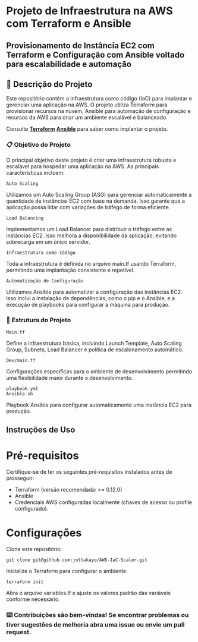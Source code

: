 # Projeto de Infraestrutura na AWS com Terraform e Ansible

## Provisionamento de Instância EC2 com Terraform e Configuração com Ansible voltado para escalabilidade e automação

## 🚀 Descrição do Projeto

Este repositório contém a infraestrutura como código (IaC) para implantar e gerenciar uma aplicação na AWS. O projeto utiliza Terraform para provisionar recursos na nuvem, Ansible para automação de configuração e recursos da AWS para criar um ambiente escalável e balanceado.

Consulte **[Terraform](https://developer.hashicorp.com/terraform?product_intent=terraform)** **[Ansible](hhttps://www.ansible.com)** para saber como implantar o projeto.

### 📋 Objetivo do Projeto

O principal objetivo deste projeto é criar uma infraestrutura robusta e escalável para hospedar uma aplicação na AWS. As principais características incluem:

```
Auto Scaling
```
Utilizamos um Auto Scaling Group (ASG) para gerenciar automaticamente a quantidade de instâncias EC2 com base na demanda. Isso garante que a aplicação possa lidar com variações de tráfego de forma eficiente.
```
Load Balancing
```
Implementamos um Load Balancer para distribuir o tráfego entre as instâncias EC2. Isso melhora a disponibilidade da aplicação, evitando sobrecarga em um único servidor.
```
Infraestrutura como Código
```
Toda a infraestrutura é definida no arquivo main.tf usando Terraform, permitindo uma implantação consistente e repetível.
```
Automatização de Configuração
```
Utilizamos Ansible para automatizar a configuração das instâncias EC2. Isso inclui a instalação de dependências, como o pip e o Ansible, e a execução de playbooks para configurar a máquina para produção.

### 🔧 Estrutura do Projeto

```
Main.tf
```

Define a infraestrutura básica, incluindo Launch Template, Auto Scaling Group, Subnets, Load Balancer e política de escalonamento automático.

```
Dev/main.tf
```

Configurações específicas para o ambiente de desenvolvimento permitindo uma flexibilidade maior durante o desenvolvimento.
```
playbook.yml
Ansible.sh
```

Playbook Ansible para configurar automaticamente uma instância EC2 para produção.

## Instruções de Uso

# Pré-requisitos

Certifique-se de ter os seguintes pré-requisitos instalados antes de prosseguir:

* Terraform (versão recomendada: >= 0.12.0)
* Ansible
* Credenciais AWS configuradas localmente (chaves de acesso ou profile configurado).


# Configurações

Clone este repositório:

```
git clone git@github.com:jottakayo/AWS-IaC-Scaler.git
```
Inicialize o Terraform para configurar o ambiente:
```
terraform init
```
Abra o arquivo variables.tf e ajuste os valores padrão das variáveis conforme necessário.


### ⌨️ Contribuições são bem-vindas! Se encontrar problemas ou tiver sugestões de melhoria abra uma issue ou envie um pull request.